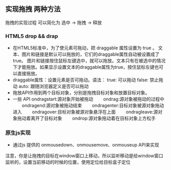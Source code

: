 ## 实现拖拽 两种方法
  拖拽的实现过程  可以简化为  选中 -> 拖拽 -> 释放
### HTML5 drop && drap
- 在HTML5标准中，为了使元素可拖动，把 draggable 属性设置为 true 。 文本、图片和链接是默认可以拖放的，它们的draggable属性自动被设置成了true。
  图片和链接按住鼠标左键选中，就可以拖放。文本只有在被选中的情况下才能拖放。如果显示设置文本的draggable属性为true，按住鼠标左键也可以直接拖放。
- draggable属性：设置元素是否可拖动。语法：<element draggable="true | false | auto" >
    true: 可以拖动
    false: 禁止拖动
    auto: 跟随浏览器定义是否可以拖动
- 拖放API作用到两个目标对象，分别是拖拽目标对象和放置目标对象。
- 一些  API
    ondragstart:源对象开始被拖动
　　ondrag:源对象被拖动的过程中
　　ondragend:源对象被拖动结束
　　ondragenter:目标对象被源对象拖动进入
　　ondragover:目标对象被源对象悬浮在上面
　　ondragleave:源对象拖动着离开了目标对象
　　ondrop:源对象拖动着在目标对象上方松手
### 原生js实现
- 通过js 提供的 onmousedown、onmousemove、onmouseup API来实现

注意，你是让拖拽的目标在window窗口上移动，所以监听移动是给window窗口监听的，设置当前移动的时候的位置，使用定位给目标盒子定位